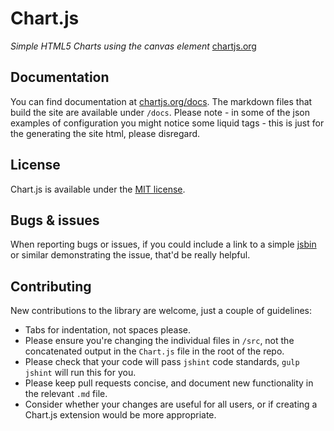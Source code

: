 # Chart.js

*Simple HTML5 Charts using the canvas element* [chartjs.org](http://www.chartjs.org)

## Documentation

You can find documentation at [chartjs.org/docs](http://www.chartjs.org/docs). The markdown files that build the site are available under `/docs`. Please note - in some of the json examples of configuration you might notice some liquid tags - this is just for the generating the site html, please disregard.

## License

Chart.js is available under the [MIT license](http://opensource.org/licenses/MIT).

## Bugs & issues

When reporting bugs or issues, if you could include a link to a simple [jsbin](http://jsbin.com) or similar demonstrating the issue, that'd be really helpful.


## Contributing
New contributions to the library are welcome, just a couple of guidelines:

- Tabs for indentation, not spaces please.
- Please ensure you're changing the individual files in `/src`, not the concatenated output in the `Chart.js` file in the root of the repo.
- Please check that your code will pass `jshint` code standards, `gulp jshint` will run this for you.
- Please keep pull requests concise, and document new functionality in the relevant `.md` file.
- Consider whether your changes are useful for all users, or if creating a Chart.js extension would be more appropriate.